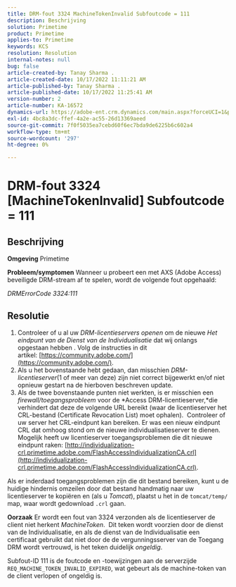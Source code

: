 ```yaml
---
title: DRM-fout 3324 MachineTokenInvalid Subfoutcode = 111
description: Beschrijving
solution: Primetime
product: Primetime
applies-to: Primetime
keywords: KCS
resolution: Resolution
internal-notes: null
bug: false
article-created-by: Tanay Sharma .
article-created-date: 10/17/2022 11:11:21 AM
article-published-by: Tanay Sharma .
article-published-date: 10/17/2022 11:25:41 AM
version-number: 2
article-number: KA-16572
dynamics-url: https://adobe-ent.crm.dynamics.com/main.aspx?forceUCI=1&pagetype=entityrecord&etn=knowledgearticle&id=3f32406c-0c4e-ed11-bba2-0022480868ff
exl-id: 4bc8a3dc-ffef-4a2e-ac55-26d13369aeed
source-git-commit: 7f0f5035ea7cebd60f6ec7bda9de6225b6c602a4
workflow-type: tm+mt
source-wordcount: '297'
ht-degree: 0%

---
```


# DRM-fout 3324 [MachineTokenInvalid] Subfoutcode = 111

## Beschrijving

<b>Omgeving</b>
Primetime


<b>Probleem/symptomen</b>
Wanneer u probeert een met AXS (Adobe Access) beveiligde DRM-stream af te spelen, wordt de volgende fout opgehaald:

*DRMErrorCode 3324:111*


## Resolutie


1. Controleer of u al uw *DRM-licentieservers openen* om de nieuwe *Het eindpunt van de Dienst van de Individualisatie* dat wij onlangs opgestaan hebben . Volg de instructies in dit artikel: [https://community.adobe.com/](https://community.adobe.com/).
2. Als u het bovenstaande hebt gedaan, dan misschien *DRM-licentieserver*(1 of meer van deze) zijn niet correct bijgewerkt en/of niet opnieuw gestart na de hierboven beschreven update.
3. Als de twee bovenstaande punten niet werkten, is er misschien een *firewall/toegangsprobleem* voor de *Access DRM-licentieserver,*die verhindert dat deze de volgende URL bereikt (waar de licentieserver het CRL-bestand (Certificate Revocation List) moet ophalen).  Controleer of uw server het CRL-eindpunt kan bereiken. Er was een nieuw eindpunt CRL dat omhoog stond om de nieuwe individualisatieserver te dienen. Mogelijk heeft uw licentieserver toegangsproblemen die dit nieuwe eindpunt raken: [http://individualization-crl.primetime.adobe.com/FlashAccessIndividualizationCA.crl](http://individualization-crl.primetime.adobe.com/FlashAccessIndividualizationCA.crl).


Als er inderdaad toegangsproblemen zijn die dit bestand bereiken, kunt u de huidige hindernis omzeilen door dat bestand handmatig naar uw licentieserver te kopiëren en (als u *Tomcat*), plaatst u het in de `tomcat/temp/` map, waar wordt gedownload `.crl` gaan.


<b>Oorzaak</b>
Er wordt een fout van 3324 verzonden als de licentieserver de client niet herkent *MachineToken*.  Dit teken wordt voorzien door de dienst van de Individualisatie, en als de dienst van de Individualisatie een certificaat gebruikt dat niet door de de vergunningsserver van de Toegang DRM wordt vertrouwd, is het teken duidelijk *ongeldig*.

Subfout-ID 111 is de foutcode en -toewijzingen aan de serverzijde `REQ_MACHINE_TOKEN_INVALID_EXPIRED`, wat gebeurt als de machine-token van de client verlopen of ongeldig is.
